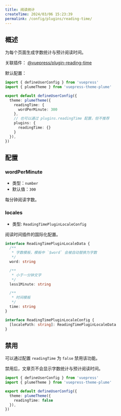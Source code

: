 ```yaml
---
title: 阅读统计
createTime: 2024/03/06 15:23:39
permalink: /config/plugins/reading-time/
---
```


## 概述

为每个页面生成字数统计与预计阅读时间。

关联插件： [@vuepress/plugin-reading-time](https://ecosystem.vuejs.press/zh/plugins/search/docsearch.html)

默认配置：

```ts title=".vuepress/config.ts" twoslash
import { defineUserConfig } from 'vuepress'
import { plumeTheme } from 'vuepress-theme-plume'

export default defineUserConfig({
  theme: plumeTheme({
    readingTime: {
      wordPerMinute: 300
    },
    // 也可以通过 plugins.readingTime 配置，但不推荐
    plugins: {
      readingTime: {}
    }
  }),
})
```

## 配置

### wordPerMinute

- 类型：`number`
- 默认值：`300`

每分钟阅读字数。

### locales

- 类型: `ReadingTimePluginLocaleConfig`

阅读时间插件的国际化配置。

```ts
interface ReadingTimePluginLocaleData {
  /**
   * 字数模板，模板中 `$word` 会被自动替换为字数
   */
  word: string

  /**
   * 小于一分钟文字
   */
  less1Minute: string

  /**
   * 时间模板
   */
  time: string
}

interface ReadingTimePluginLocaleConfig {
  [localePath: string]: ReadingTimePluginLocaleData
}
```

## 禁用

可以通过配置 `readingTime` 为 `false` 禁用该功能。

禁用后，文章页不会显示字数统计与预计阅读时间。

```ts title=".vuepress/config.ts"
import { defineUserConfig } from 'vuepress'
import { plumeTheme } from 'vuepress-theme-plume'

export default defineUserConfig({
  theme: plumeTheme({
    readingTime: false
  }),
})
```
